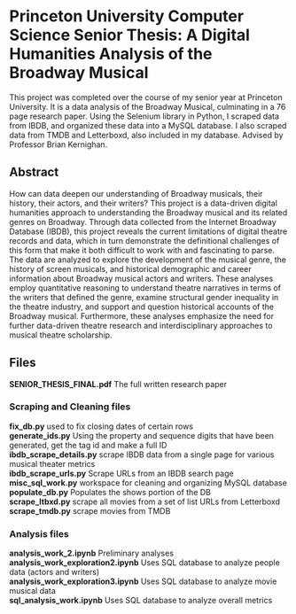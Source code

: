 # Princeton University Computer Science Senior Thesis: A Digital Humanities Analysis of the Broadway Musical
This project was completed over the course of my senior year at Princeton University. It is a data analysis of the Broadway Musical, culminating in a 76 page research paper. Using the Selenium library in Python, I scraped data from IBDB, and organized these data into a MySQL database. I also scraped data from TMDB and Letterboxd, also included in my database. Advised by Professor Brian Kernighan.

## Abstract
How can data deepen our understanding of Broadway musicals, their history, their actors, and their writers? This project is a data-driven digital humanities approach to understanding the Broadway musical and its related genres on Broadway. Through data collected from the Internet Broadway Database (IBDB), this project reveals the current limitations of digital theatre records and data, which in turn demonstrate the definitional challenges of this form that make it both difficult to work with and fascinating to parse. The data are analyzed to explore the development of the musical genre, the history of screen musicals, and historical demographic and career information about Broadway musical actors and writers. These analyses employ quantitative reasoning to understand theatre narratives in terms of the writers that defined the genre, examine structural gender inequality in the theatre industry, and support and question historical accounts of the Broadway musical. Furthermore, these analyses emphasize the need for further data-driven theatre research and interdisciplinary approaches to musical theatre scholarship.

## Files
**SENIOR_THESIS_FINAL.pdf** The full written research paper

### Scraping and Cleaning files
**fix_db.py** used to fix closing dates of certain rows  
**generate_ids.py** Using the property and sequence digits that have been generated, get the tag id and make a full ID  
**ibdb_scrape_details.py** scrape IBDB data from a single page for various musical theater metrics  
**ibdb_scrape_urls.py** Scrape URLs from an IBDB search page  
**misc_sql_work.py** workspace for cleaning and organizing MySQL database  
**populate_db.py** Populates the shows portion of the DB  
**scrape_ltbxd.py** scrape all movies from a set of list URLs from Letterboxd  
**scrape_tmdb.py** scrape movies from TMDB  

### Analysis files
**analysis_work_2.ipynb** Preliminary analyses  
**analysis_work_exploration2.ipynb** Uses SQL database to analyze people data (actors and writers)  
**analysis_work_exploration3.ipynb** Uses SQL database to analyze movie musical data  
**sql_analysis_work.ipynb** Uses SQL database to analyze overall metrics  
